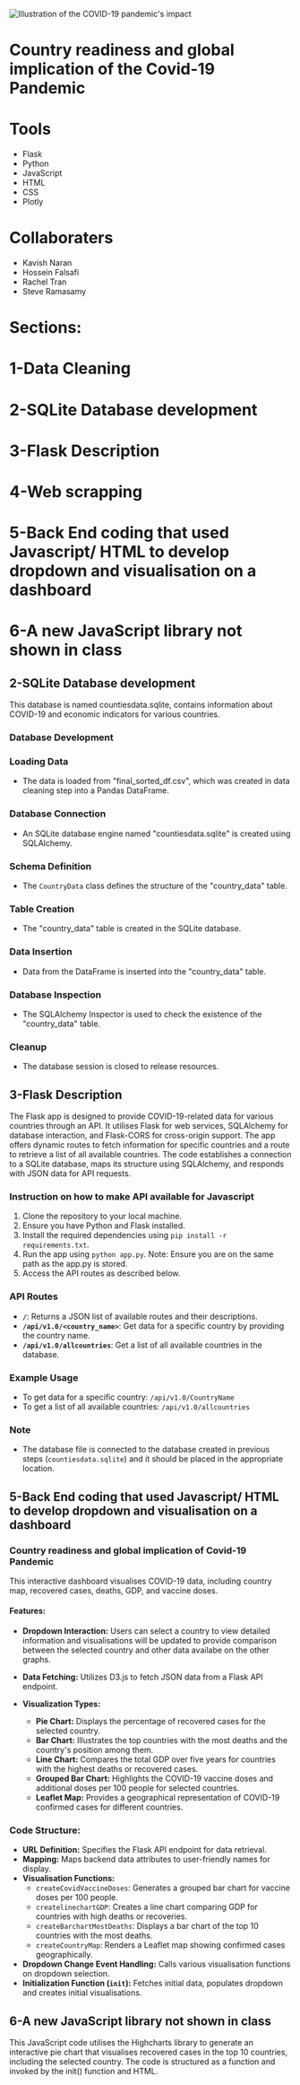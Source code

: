 ![Illustration of the COVID-19 pandemic's impact](https://www.cgdev.org/sites/default/files/styles/large/public/evans-acosta-covid-roundup-may4-wordcloud.png?itok=7wbZIaib)
# Country readiness and global implication of the Covid-19 Pandemic

# Tools
- Flask
- Python
- JavaScript
- HTML
- CSS
- Plotly

# Collaboraters
- Kavish Naran
- Hossein Falsafi
- Rachel Tran
- Steve Ramasamy

# Sections:
# 1-Data Cleaning
# 2-SQLite Database development 
# 3-Flask Description
# 4-Web scrapping
# 5-Back End coding that used Javascript/ HTML to develop dropdown and visualisation on a dashboard
# 6-A new JavaScript library not shown in class

## 2-SQLite Database development 

This database is named countiesdata.sqlite, contains information about COVID-19 and economic indicators for various countries.

### Database Development

### Loading Data
- The data is loaded from "final_sorted_df.csv", which was created in data cleaning step into a Pandas DataFrame.

### Database Connection
- An SQLite database engine named "countiesdata.sqlite" is created using SQLAlchemy.

### Schema Definition
- The `CountryData` class defines the structure of the "country_data" table.

### Table Creation
- The "country_data" table is created in the SQLite database.

### Data Insertion
- Data from the DataFrame is inserted into the "country_data" table.

### Database Inspection
- The SQLAlchemy Inspector is used to check the existence of the "country_data" table.

### Cleanup
- The database session is closed to release resources.



## 3-Flask Description

The Flask app is designed to provide COVID-19-related data for various countries through an API. It utilises Flask for web services, SQLAlchemy for database interaction, and Flask-CORS for cross-origin support. The app offers dynamic routes to fetch information for specific countries and a route to retrieve a list of all available countries. The code establishes a connection to a SQLite database, maps its structure using SQLAlchemy, and responds with JSON data for API requests.


### Instruction on how to make API available for Javascript
1. Clone the repository to your local machine.
2. Ensure you have Python and Flask installed.
3. Install the required dependencies using `pip install -r requirements.txt`.
4. Run the app using `python app.py`.
Note: Ensure you are on the same path as the app.py is stored.
5. Access the API routes as described below.

### API Routes
- **`/`**: Returns a JSON list of available routes and their descriptions.
- **`/api/v1.0/<country_name>`**: Get data for a specific country by providing the country name.
- **`/api/v1.0/allcountries`**: Get a list of all available countries in the database.

### Example Usage
- To get data for a specific country: `/api/v1.0/CountryName`
- To get a list of all available countries: `/api/v1.0/allcountries`

### Note
- The database file is connected to the database created in previous steps (`countiesdata.sqlite`) and it should be placed in the appropriate location.



## 5-Back End coding that used Javascript/ HTML to develop dropdown and visualisation on a dashboard

### Country readiness and global implication of Covid-19 Pandemic

This interactive dashboard visualises COVID-19 data, including country map, recovered cases, deaths, GDP, and vaccine doses.

#### Features:

- **Dropdown Interaction:** Users can select a country to view detailed information and visualisations will be updated to provide comparison between the selected country and other data availabe on the other graphs.

- **Data Fetching:** Utilizes D3.js to fetch JSON data from a Flask API endpoint.
- **Visualization Types:**
  - **Pie Chart:** Displays the percentage of recovered cases for the selected country.
  - **Bar Chart:** Illustrates the top countries with the most deaths and the country's position among them.
  - **Line Chart:** Compares the total GDP over five years for countries with the highest deaths or recovered cases.
  - **Grouped Bar Chart:** Highlights the COVID-19 vaccine doses and additional doses per 100 people for selected countries.
  - **Leaflet Map:** Provides a geographical representation of COVID-19 confirmed cases for different countries.

### Code Structure:

- **URL Definition:** Specifies the Flask API endpoint for data retrieval.
- **Mapping:** Maps backend data attributes to user-friendly names for display.
- **Visualisation Functions:**
  - `createCovidVaccineDoses`: Generates a grouped bar chart for vaccine doses per 100 people.
  - `createlinechartGDP`: Creates a line chart comparing GDP for countries with high deaths or recoveries.
  - `createBarchartMostDeaths`: Displays a bar chart of the top 10 countries with the most deaths.
  - `createCountryMap`: Renders a Leaflet map showing confirmed cases geographically.
- **Dropdown Change Event Handling:** Calls various visualisation functions on dropdown selection.
- **Initialization Function (`init`):** Fetches initial data, populates dropdown and creates initial visualisations.



## 6-A new JavaScript library not shown in class

This JavaScript code utilises the Highcharts library to generate an interactive pie chart that visualises recovered cases in the top 10 countries, including the selected country. The code is structured as a function and invoked by the init() function and HTML.


